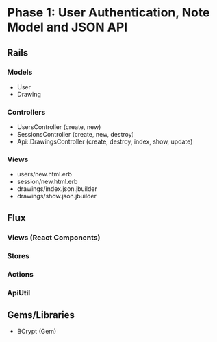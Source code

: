 # Phase 1: User Authentication, Note Model and JSON API

## Rails
### Models
* User
* Drawing

### Controllers
* UsersController (create, new)
* SessionsController (create, new, destroy)
* Api::DrawingsController (create, destroy, index, show, update)

### Views
* users/new.html.erb
* session/new.html.erb
* drawings/index.json.jbuilder
* drawings/show.json.jbuilder

## Flux
### Views (React Components)

### Stores

### Actions

### ApiUtil

## Gems/Libraries
* BCrypt (Gem)
